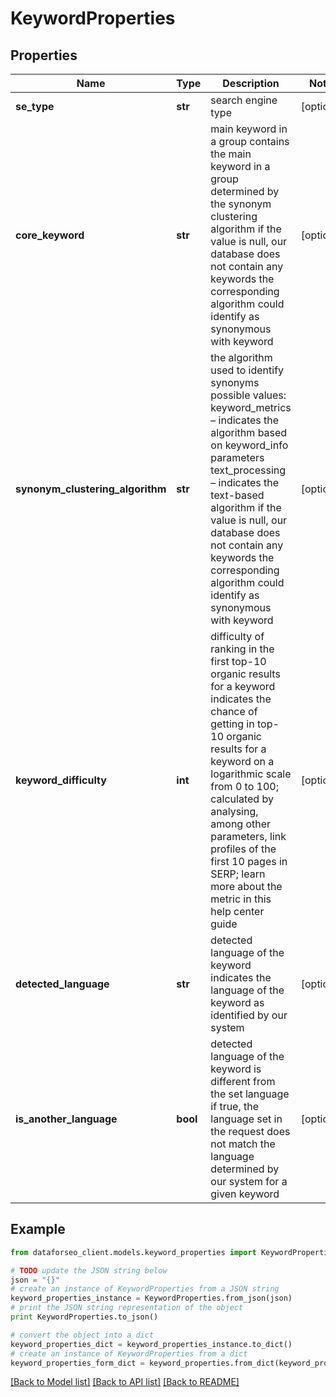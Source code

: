 # KeywordProperties


## Properties

Name | Type | Description | Notes
------------ | ------------- | ------------- | -------------
**se_type** | **str** | search engine type | [optional] 
**core_keyword** | **str** | main keyword in a group contains the main keyword in a group determined by the synonym clustering algorithm if the value is null, our database does not contain any keywords the corresponding algorithm could identify as synonymous with keyword | [optional] 
**synonym_clustering_algorithm** | **str** | the algorithm used to identify synonyms possible values: keyword_metrics – indicates the algorithm based on keyword_info parameters text_processing – indicates the text-based algorithm if the value is null, our database does not contain any keywords the corresponding algorithm could identify as synonymous with keyword | [optional] 
**keyword_difficulty** | **int** | difficulty of ranking in the first top-10 organic results for a keyword indicates the chance of getting in top-10 organic results for a keyword on a logarithmic scale from 0 to 100; calculated by analysing, among other parameters, link profiles of the first 10 pages in SERP; learn more about the metric in this help center guide | [optional] 
**detected_language** | **str** | detected language of the keyword indicates the language of the keyword as identified by our system | [optional] 
**is_another_language** | **bool** | detected language of the keyword is different from the set language if true, the language set in the request does not match the language determined by our system for a given keyword | [optional] 

## Example

```python
from dataforseo_client.models.keyword_properties import KeywordProperties

# TODO update the JSON string below
json = "{}"
# create an instance of KeywordProperties from a JSON string
keyword_properties_instance = KeywordProperties.from_json(json)
# print the JSON string representation of the object
print KeywordProperties.to_json()

# convert the object into a dict
keyword_properties_dict = keyword_properties_instance.to_dict()
# create an instance of KeywordProperties from a dict
keyword_properties_form_dict = keyword_properties.from_dict(keyword_properties_dict)
```
[[Back to Model list]](../README.md#documentation-for-models) [[Back to API list]](../README.md#documentation-for-api-endpoints) [[Back to README]](../README.md)


